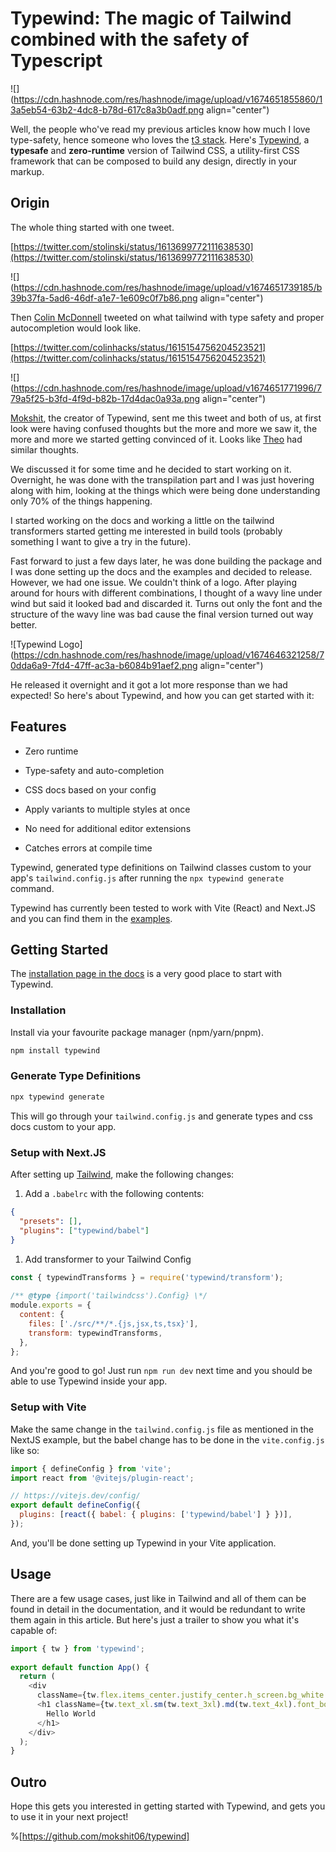 # Typewind: The magic of Tailwind combined with the safety of Typescript

![](https://cdn.hashnode.com/res/hashnode/image/upload/v1674651855860/13a5eb54-63b2-4dc8-b78d-617c8a3b0adf.png align="center")

Well, the people who've read my previous articles know how much I love type-safety, hence someone who loves the [t3 stack](https://livecode247.com/why-t3-stack). Here's [Typewind](https://typewind.vercel.app), a **typesafe** and **zero-runtime** version of Tailwind CSS, a utility-first CSS framework that can be composed to build any design, directly in your markup.

## Origin

The whole thing started with one tweet.

[https://twitter.com/stolinski/status/1613699772111638530](https://twitter.com/stolinski/status/1613699772111638530)

![](https://cdn.hashnode.com/res/hashnode/image/upload/v1674651739185/b39b37fa-5ad6-46df-a1e7-1e609c0f7b86.png align="center")

Then [Colin McDonnell](https://twitter.com/colinhacks) tweeted on what tailwind with type safety and proper autocompletion would look like.

[https://twitter.com/colinhacks/status/1615154756204523521](https://twitter.com/colinhacks/status/1615154756204523521)

![](https://cdn.hashnode.com/res/hashnode/image/upload/v1674651771996/779a5f25-b3fd-4f9d-b82b-17d4dac0a93a.png align="center")

[Mokshit](https://mokshitjain.co), the creator of Typewind, sent me this tweet and both of us, at first look were having confused thoughts but the more and more we saw it, the more and more we started getting convinced of it. Looks like [Theo](https://twitter.com/t3dotgg/status/1615232346231558147?s=20&t=I5tEkOkmymKw31I4_7YT0A) had similar thoughts.

We discussed it for some time and he decided to start working on it. Overnight, he was done with the transpilation part and I was just hovering along with him, looking at the things which were being done understanding only 70% of the things happening.

I started working on the docs and working a little on the tailwind transformers started getting me interested in build tools (probably something I want to give a try in the future).

Fast forward to just a few days later, he was done building the package and I was done setting up the docs and the examples and decided to release. However, we had one issue. We couldn't think of a logo. After playing around for hours with different combinations, I thought of a wavy line under wind but said it looked bad and discarded it. Turns out only the font and the structure of the wavy line was bad cause the final version turned out way better.

![Typewind Logo](https://cdn.hashnode.com/res/hashnode/image/upload/v1674646321258/70dda6a9-7fd4-47ff-ac3a-b6084b91aef2.png align="center")

He released it overnight and it got a lot more response than we had expected! So here's about Typewind, and how you can get started with it:

## Features

* Zero runtime
    
* Type-safety and auto-completion
    
* CSS docs based on your config
    
* Apply variants to multiple styles at once
    
* No need for additional editor extensions
    
* Catches errors at compile time
    

Typewind, generated type definitions on Tailwind classes custom to your app's `tailwind.config.js` after running the `npx typewind generate` command.

Typewind has currently been tested to work with Vite (React) and Next.JS and you can find them in the [examples](https://typewind.vercel.app/docs/examples/vite).

## Getting Started

The [installation page in the docs](https://typewind.vercel.app/docs/installation) is a very good place to start with Typewind.

### Installation

Install via your favourite package manager (npm/yarn/pnpm).

```bash
npm install typewind
```

### Generate Type Definitions

```bash
npx typewind generate
```

This will go through your `tailwind.config.js` and generate types and css docs custom to your app.

### Setup with Next.JS

After setting up [Tailwind](https://tailwindcss.com/docs/installation), make the following changes:

1. Add a `.babelrc` with the following contents:
    

```json
{
  "presets": [],
  "plugins": ["typewind/babel"]
}
```

1. Add transformer to your Tailwind Config
    

```javascript
const { typewindTransforms } = require('typewind/transform');
 
/** @type {import('tailwindcss').Config} \*/
module.exports = {
  content: {
    files: ['./src/**/*.{js,jsx,ts,tsx}'],
    transform: typewindTransforms,
  },
};
```

And you're good to go! Just run `npm run dev` next time and you should be able to use Typewind inside your app.

### Setup with Vite

Make the same change in the `tailwind.config.js` file as mentioned in the NextJS example, but the babel change has to be done in the `vite.config.js` like so:

```javascript
import { defineConfig } from 'vite';
import react from '@vitejs/plugin-react';

// https://vitejs.dev/config/
export default defineConfig({
  plugins: [react({ babel: { plugins: ['typewind/babel'] } })],
});
```

And, you'll be done setting up Typewind in your Vite application.

## Usage

There are a few usage cases, just like in Tailwind and all of them can be found in detail in the documentation, and it would be redundant to write them again in this article. But here's just a trailer to show you what it's capable of:

```typescript
import { tw } from 'typewind';
 
export default function App() {
  return (
    <div
      className={tw.flex.items_center.justify_center.h_screen.bg_white.text_["#333"].dark(tw.bg_black.text_white)}>
      <h1 className={tw.text_xl.sm(tw.text_3xl).md(tw.text_4xl).font_bold}>
        Hello World
      </h1>
    </div>
  );
}
```

## Outro

Hope this gets you interested in getting started with Typewind, and gets you to use it in your next project!

%[https://github.com/mokshit06/typewind]